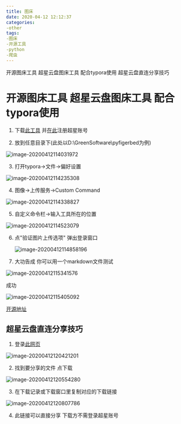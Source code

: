 ```yaml
---
title: 图床
date: 2020-04-12 12:12:37
categories:
-other
tags:
-图床
-开源工具
-python
-爬虫
---
```



开源图床工具 超星云盘图床工具 配合typora使用
超星云盘直连分享技巧

<!-- more -->
# 开源图床工具 超星云盘图床工具 配合typora使用

1. 下载[此工具](http://d0.ananas.chaoxing.com/download/2906b5aacdac0d6055d9745aae999c17?fn=chaoxingcolud) 并[在此](https://passport2.chaoxing.com/register3?refer=http%3A%2F%2Fpan-yz.chaoxing.com%2F)注册超星账号

2. 放到任意目录下(此处以D:\GreenSoftware\pyfigerbed为例)

![image-20200412114031972](http://pan-yz.chaoxing.com/download/downloadfile?fleid=456063588800507904&puid=81944713)

3. 打开typora->文件->偏好设置

![image-20200412114235308](http://pan-yz.chaoxing.com/download/downloadfile?fleid=456063587126046720&puid=81944713)

4. 图像->上传服务->Custom Command

![image-20200412114338827](http://pan-yz.chaoxing.com/download/downloadfile?fleid=456063591730757632&puid=81944713)

5. 自定义命令栏->输入工具所在的位置

![image-20200412114523079](http://pan-yz.chaoxing.com/download/downloadfile?fleid=456063593429446656&puid=81944713)

6. 点"验证图片上传选项" 弹出登录窗口 

   ![image-20200412114858196](http://pan-yz.chaoxing.com/download/downloadfile?fleid=456063594471206912&puid=81944713)

7. 大功告成 你可以用一个markdown文件测试

![image-20200412115341576](http://pan-yz.chaoxing.com/download/downloadfile?fleid=456063593245536256&puid=81944713)

成功

![image-20200412115405092](http://pan-yz.chaoxing.com/download/downloadfile?fleid=456063670192164864&puid=81944713)

[开源地址](https://github.com/czstara12/chaoxingpantool)

## 超星云盘直连分享技巧

1. 登录[此网页](http://pan-yz.chaoxing.com/)

![image-20200412120421201](http://pan-yz.chaoxing.com/download/downloadfile?fleid=456067638726606848&puid=81944713)

2. 找到要分享的文件 点下载

![image-20200412120554280](http://pan-yz.chaoxing.com/download/downloadfile?fleid=456067640161058816&puid=81944713)

3. 在下载记录或下载窗口里复制对应的下载链接

![image-20200412120807786](http://pan-yz.chaoxing.com/download/downloadfile?fleid=456067641427558400&puid=81944713)

4. 此链接可以直接分享 下载方不需登录超星账号